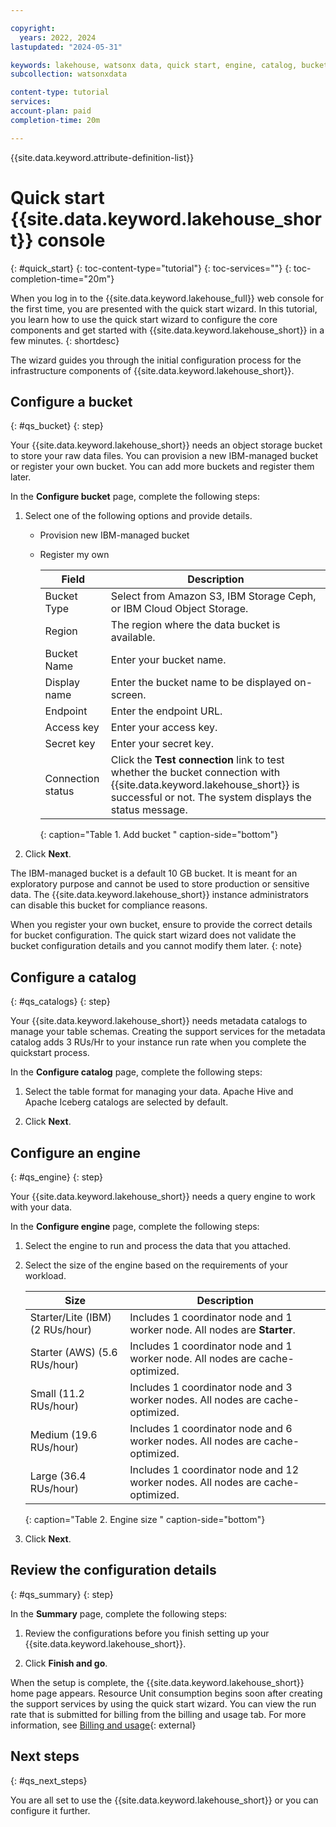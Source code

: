 ```yaml
---

copyright:
  years: 2022, 2024
lastupdated: "2024-05-31"

keywords: lakehouse, watsonx data, quick start, engine, catalog, bucket
subcollection: watsonxdata

content-type: tutorial
services:
account-plan: paid
completion-time: 20m

---
```


{{site.data.keyword.attribute-definition-list}}

# Quick start {{site.data.keyword.lakehouse_short}} console
{: #quick_start}
{: toc-content-type="tutorial"}
{: toc-services=""}
{: toc-completion-time="20m"}

When you log in to the {{site.data.keyword.lakehouse_full}} web console for the first time, you are presented with the quick start wizard. In this tutorial, you learn how to use the quick start wizard to configure the core components and get started with {{site.data.keyword.lakehouse_short}} in a few minutes.
{: shortdesc}

The wizard guides you through the initial configuration process for the infrastructure components of {{site.data.keyword.lakehouse_short}}.

## Configure a bucket
{: #qs_bucket}
{: step}

Your {{site.data.keyword.lakehouse_short}} needs an object storage bucket to store your raw data files. You can provision a new IBM-managed bucket or register your own bucket. You can add more buckets and register them later.

In the **Configure bucket** page, complete the following steps:

1. Select one of the following options and provide details.
   - Provision new IBM-managed bucket
   - Register my own

     | Field | Description |
     |--------------------------|----------------|
     | Bucket Type | Select from Amazon S3, IBM Storage Ceph, or IBM Cloud Object Storage.|
     |Region | The region where the data bucket is available.|
     | Bucket Name | Enter your bucket name.|
     | Display name | Enter the bucket name to be displayed on-screen.|
     | Endpoint | Enter the endpoint URL.|
     | Access key | Enter your access key. |
     | Secret key | Enter your secret key. |
     | Connection status | Click the **Test connection** link to test whether the bucket connection with {{site.data.keyword.lakehouse_short}} is successful or not. The system displays the status message.|
     {: caption="Table 1. Add bucket " caption-side="bottom"}

2. Click **Next**.

The IBM-managed bucket is a default 10 GB bucket. It is meant for an exploratory purpose and cannot be used to store production or sensitive data. The {{site.data.keyword.lakehouse_short}} instance administrators can disable this bucket for compliance reasons.

When you register your own bucket, ensure to provide the correct details for bucket configuration. The quick start wizard does not validate the bucket configuration details and you cannot modify them later.
{: note}

## Configure a catalog
{: #qs_catalogs}
{: step}

Your {{site.data.keyword.lakehouse_short}} needs metadata catalogs to manage your table schemas. Creating the support services for the metadata catalog adds 3 RUs/Hr to your instance run rate when you complete the quickstart process.

In the **Configure catalog** page, complete the following steps:

1. Select the table format for managing your data. Apache Hive and Apache Iceberg catalogs are selected by default.

2. Click **Next**.

## Configure an engine
{: #qs_engine}
{: step}

Your {{site.data.keyword.lakehouse_short}} needs a query engine to work with your data.

In the **Configure engine** page, complete the following steps:

1. Select the engine to run and process the data that you attached.

2. Select the size of the engine based on the requirements of your workload.

   | Size | Description |
   |--------------------------|----------------|
   | Starter/Lite (IBM) (2 RUs/hour) | Includes 1 coordinator node and 1 worker node. All nodes are **Starter**. |
   | Starter (AWS) (5.6 RUs/hour) | Includes 1 coordinator node and 1 worker node. All nodes are cache-optimized. |
   | Small (11.2 RUs/hour) | Includes 1 coordinator node and 3 worker nodes. All nodes are cache-optimized. |
   | Medium (19.6 RUs/hour) | Includes 1 coordinator node and 6 worker nodes. All nodes are cache-optimized. |
   | Large (36.4 RUs/hour) | Includes 1 coordinator node and 12 worker nodes. All nodes are cache-optimized. |
   {: caption="Table 2. Engine size " caption-side="bottom"}

3. Click **Next**.

## Review the configuration details
{: #qs_summary}
{: step}

In the **Summary** page, complete the following steps:

1. Review the configurations before you finish setting up your {{site.data.keyword.lakehouse_short}}.

2. Click **Finish and go**.

When the setup is complete, the {{site.data.keyword.lakehouse_short}} home page appears. Resource Unit consumption begins soon after creating the support services by using the quick start wizard. You can view the run rate that is submitted for billing from the billing and usage tab. For more information, see [Billing and usage](watsonxdata?topic=watsonxdata-manage_bill){: external}

## Next steps
{: #qs_next_steps}

You are all set to use the {{site.data.keyword.lakehouse_short}} or you can configure it further.
